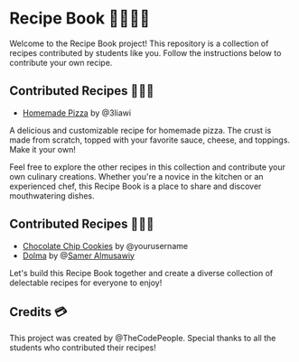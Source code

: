 # Recipe Book 👨🏼‍🍳📙

Welcome to the Recipe Book project! This repository is a collection of recipes contributed by students like you. Follow the instructions below to contribute your own recipe.

## Contributed Recipes 👷🏽‍♂️
- [Homemade Pizza](./homemade-pizza.md) by @3liawi

A delicious and customizable recipe for homemade pizza. The crust is made from scratch, topped with your favorite sauce, cheese, and toppings. Make it your own!

Feel free to explore the other recipes in this collection and contribute your own culinary creations. Whether you're a novice in the kitchen or an experienced chef, this Recipe Book is a place to share and discover mouthwatering dishes.


## Contributed Recipes 👷🏽‍♂️
- [Chocolate Chip Cookies](#) by @yourusername
- [Dolma](https://github.com/TheCodePeople/GitGitHub-Recipe-Book-Task/blob/main/Dolma/dolma.md) by @[Samer Almusawiy](https://github.com/TheCodePeople/GitGitHub-Recipe-Book-Task/commits?author=sameralmusawiy)


Let's build this Recipe Book together and create a diverse collection of delectable recipes for everyone to enjoy!

## Credits 💳
This project was created by @TheCodePeople. Special thanks to all the students who contributed their recipes!
